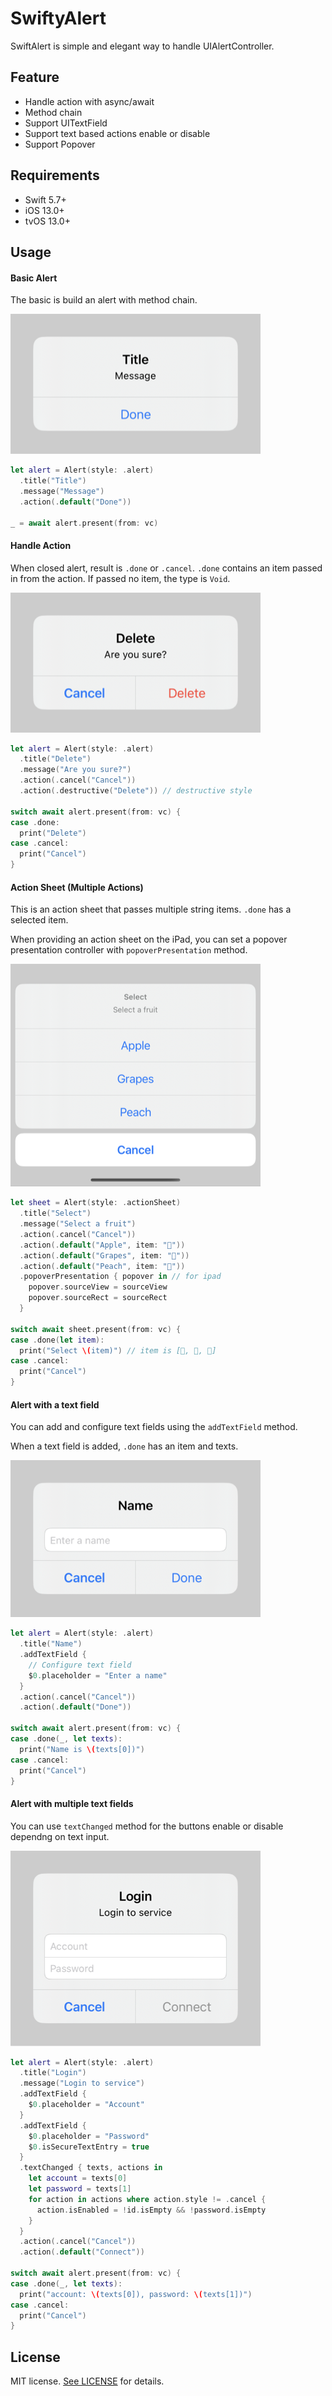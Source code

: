 # SwiftyAlert

SwiftAlert is simple and elegant way to handle UIAlertController.

## Feature

- Handle action with async/await
- Method chain
- Support UITextField
- Support text based actions enable or disable
- Support Popover

## Requirements

- Swift 5.7+
- iOS 13.0+
- tvOS 13.0+

## Usage

#### Basic Alert

The basic is build an alert with method chain.

![](https://raw.githubusercontent.com/Jaesung-Jung/SwiftyAlert/main/Alert1.png)

```swift
let alert = Alert(style: .alert)
  .title("Title")
  .message("Message")
  .action(.default("Done"))

_ = await alert.present(from: vc)
```

#### Handle Action

When closed alert, result is `.done` or `.cancel`. `.done` contains an item passed in from the action. If passed no item, the type is `Void`.

![](https://raw.githubusercontent.com/Jaesung-Jung/SwiftyAlert/main/Alert2.png)

```swift
let alert = Alert(style: .alert)
  .title("Delete")
  .message("Are you sure?")
  .action(.cancel("Cancel"))
  .action(.destructive("Delete")) // destructive style

switch await alert.present(from: vc) {
case .done:
  print("Delete")
case .cancel:
  print("Cancel")
}
```

#### Action Sheet (Multiple Actions)

This is an action sheet that passes multiple string items. `.done` has a selected item.

When providing an action sheet on the iPad, you can set a popover presentation controller with `popoverPresentation` method.

![](https://raw.githubusercontent.com/Jaesung-Jung/SwiftyAlert/main/Alert3.png)

```swift
let sheet = Alert(style: .actionSheet)
  .title("Select")
  .message("Select a fruit")
  .action(.cancel("Cancel"))
  .action(.default("Apple", item: "🍎"))
  .action(.default("Grapes", item: "🍇"))
  .action(.default("Peach", item: "🍑"))
  .popoverPresentation { popover in // for ipad
    popover.sourceView = sourceView
    popover.sourceRect = sourceRect
  }

switch await sheet.present(from: vc) {
case .done(let item):
  print("Select \(item)") // item is [🍎, 🍇, 🍑]
case .cancel:
  print("Cancel")
}
```

#### Alert with a text field

You can add and configure text fields using the `addTextField` method.

When a text field is added, `.done` has an item and texts.

![](https://raw.githubusercontent.com/Jaesung-Jung/SwiftyAlert/main/Alert4.png)

```swift
let alert = Alert(style: .alert)
  .title("Name")
  .addTextField {
    // Configure text field
    $0.placeholder = "Enter a name"
  }
  .action(.cancel("Cancel"))
  .action(.default("Done"))

switch await alert.present(from: vc) {
case .done(_, let texts):
  print("Name is \(texts[0])")
case .cancel:
  print("Cancel")
}
```

#### Alert with multiple text fields

You can use `textChanged` method for the buttons enable or disable dependng on text input.

![](https://raw.githubusercontent.com/Jaesung-Jung/SwiftyAlert/main/Alert5.png)

```swift
let alert = Alert(style: .alert)
  .title("Login")
  .message("Login to service")
  .addTextField {
    $0.placeholder = "Account"
  }
  .addTextField {
    $0.placeholder = "Password"
    $0.isSecureTextEntry = true
  }
  .textChanged { texts, actions in
    let account = texts[0]
    let password = texts[1]
    for action in actions where action.style != .cancel {
      action.isEnabled = !id.isEmpty && !password.isEmpty
    }
  }
  .action(.cancel("Cancel"))
  .action(.default("Connect"))

switch await alert.present(from: vc) {
case .done(_, let texts):
  print("account: \(texts[0]), password: \(texts[1])")
case .cancel:
  print("Cancel")
}
```

## License

MIT license. [See LICENSE](https://github.com/Jaesung-Jung/SwiftyAlert/blob/main/LICENSE) for details.
